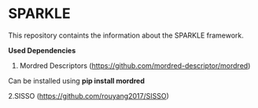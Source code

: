 # SPARKLE
This repository containts the information about the SPARKLE framework.

<b> Used Dependencies</b>
1. Mordred Descriptors (https://github.com/mordred-descriptor/mordred)

Can be installed using <b> pip install mordred </b>


2.SISSO (https://github.com/rouyang2017/SISSO)

